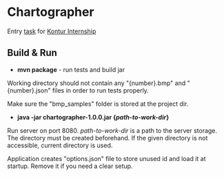 # Chartographer

Entry [task](https://github.com/gnkoshelev/chartographer) for [Kontur Internship](https://kontur.ru/education/programs/intern)

## Build & Run

- **mvn package** - run tests and build jar

Working directory should not contain any "{number}.bmp" and "{number}.json" files in order to run tests properly.

Make sure the "bmp_samples" folder is stored at the project dir.

- **java -jar chartographer-1.0.0.jar {*path-to-work-dir*}**

Run server on port 8080. *path-to-work-dir* is a path to the server storage. The directory must be created beforehand. If the given directory is not accessible, current directory is used.

Application creates "options.json" file to store unused id and load it at startup. Remove it if you need a clear setup.

